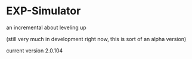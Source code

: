 # EXP-Simulator
an incremental about leveling up

(still very much in development right now, this is sort of an alpha version)

current version 2.0.104
